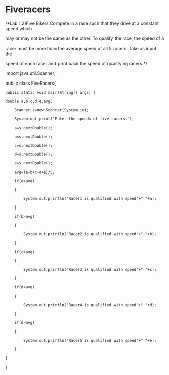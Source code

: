 # Fiveracers

/*Lab 1.2)Five Bikers Compete in a race such that they drive at a constant speed which 

may or may not be the same as the other. To qualify the race, the speed of a 

racer must be more than the average speed of all 5 racers. Take as input the 

speed of each racer and print back the speed of qualifying racers.*/

import java.util.Scanner;

public class FiveRacers{

	public static void main(String[] args) {	
  
    double a,b,c,d,e,avg;

		Scanner s=new Scanner(System.in);

		System.out.print("Enter the speeds of five racers:");

		a=s.nextDouble();

		b=s.nextDouble();

		c=s.nextDouble();

		d=s.nextDouble();

		e=s.nextDouble();

		avg=(a+b+c+d+e)/5;

		if(a>avg)

		{

			System.out.println("Racer1 is qualified with speed"+" "+a);

		}

		if(b>avg)

		{

			System.out.println("Racer2 is qualified with speed"+" "+b);

		}

		if(c>avg)

		{

			System.out.println("Racer3 is qualified with speed"+" "+c);

		}

		if(d>avg)

		{

			System.out.println("Racer4 is qualified with speed"+" "+d);

		}

		if(e>avg)

		{

			System.out.println("Racer5 is qualified with speed"+" "+e);

		}

	}

}

